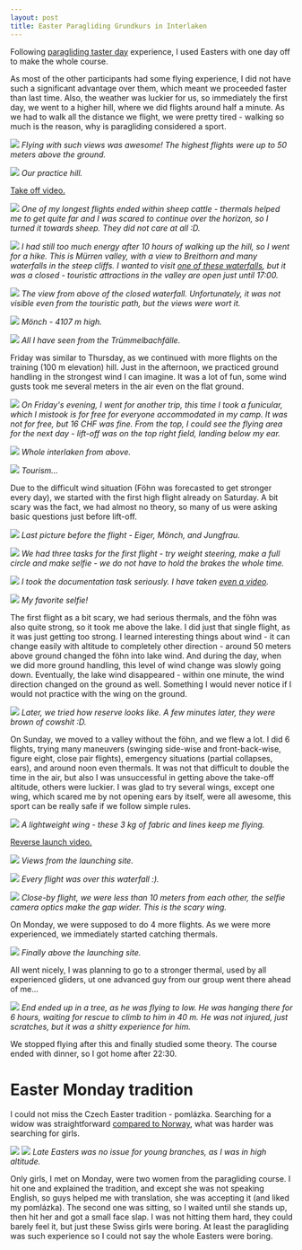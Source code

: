 ```yaml
---
layout: post
title: Easter Paragliding Grundkurs in Interlaken
---
```


Following [paragliding taster day](https://bender250.github.io/New_sports/) experience, I used Easters with one day off to make the whole course.

As most of the other participants had some flying experience, I did not have such a significant advantage over them, which meant we proceeded faster than last time. Also, the weather was luckier for us, so immediately the first day, we went to a higher hill, where we did flights around half a minute. As we had to walk all the distance we flight, we were pretty tired - walking so much is the reason, why is paragliding considered a sport.

![](https://lh3.googleusercontent.com/IqzRfZLh-vS419A2TCG8PZGubKwShwgjB7JbX244AoE3rr_jmTmkFwYTVGnO78nfDI-_T9VU6nzSr5JSicdxnVO-F0Uy0Vdia2QQEw7hyOA36mNYSoqtq8em_gelCjdVhadDNDADEaQ=w1878-h1056-no)
*Flying with such views was awesome! The highest flights were up to 50 meters above the ground.*

![](https://lh3.googleusercontent.com/Ce3RLJQnHHsOf7puId3o--47jVCrrvv9dWH__oKYbSN552xU5fqb_2N8mxa5IMKFVXGLO30rSdb3K_EYbiYDfvXg3EZkPbslpOvllmsE8nOrDVcF8UWqo5m3LCdJeLu1jLES9l5qjOw=w1619-h1079-no)
*Our practice hill.*

[Take off video.](https://photos.google.com/share/AF1QipPtsykUTAu6eweVA-28EyPdo70y6w02on_Y0DUH4cQHwHVL3c1OGNWyvhu9m-KqLQ/photo/AF1QipM45gwJPqMntVlc-NheOOlLXFydXYe0TVQkqalg?key=NW1BVFlYdUVGN3JLYVd2WFVIZWtCMFVsemRNSXNn)

![](https://lh3.googleusercontent.com/Q9jRn0y7awhAxopHpydjtVHgWq-GPudbocoz2CF1CaPizdcNlxBD4wp3_yTTFHYt4lcxPWwIuAF9q9WoVQUJBlDOevPKqSOTEw4EAb9VO4RdJOxWa_1c_5ULSabWBYtiEWeUpivXbk8=w607-h1079-no)
*One of my longest flights ended within sheep cattle - thermals helped me to get quite far and I was scared to continue over the horizon, so I turned it towards sheep. They did not care at all :D.*

![](https://lh3.googleusercontent.com/Egizuv3NJGFoE3I36YmlXGsqGAmNYXGukNpolS6XTS3IdKAqo6cuZZhsHjlAUcdur1KxvsFSCDiG_IKnzQ3QWYR5MUzbjHHxHIOHk-EDncFs_3LyCfmHAP5CSQn8JSyrZUHUuYPyH9Q=w1619-h1079-no)
*I had still too much energy after 10 hours of walking up the hill, so I went for a hike. This is Mürren valley, with a view to Breithorn and many waterfalls in the steep cliffs. I wanted to visit [one of these waterfalls](https://www.truemmelbachfaelle.ch/), but it was a closed - touristic attractions in the valley are open just until 17:00.*

![](https://lh3.googleusercontent.com/W8exFwoCmsbopfQYG5nr6B4DMpQBCw4SM6OGWOjO_S_uL0XacEArcMPdIMg2eqab5vcdTsHjtWIkeXGtCNcbQUXErD6VLnuvPWLSfZFBheHSouwTWV8iB8RMTjuIsvNPKgTsCYMxFpU=w1619-h1079-no)
*The view from above of the closed waterfall. Unfortunately, it was not visible even from the touristic path, but the views were wort it.*

![](https://lh3.googleusercontent.com/QOGrBXtTqMXL2soT3aphTnxDbXsWpsqTTumtbbe3vs1cJDS9HzSIHV55SXIg6ISAMz1yimQnPvzGJ75HhnmxBVMDoIe6X1GlbRvZUHZmALZLV2G_vpc00Ih8TRAbfB6F3CNKK1E7DxE=w1619-h1079-no)
*Mönch - 4107 m high.*

![](https://lh3.googleusercontent.com/H6p5PhVe7W2TFsj5JeiPPu7kHU7VlgVcBBVVRSlCOtcO1nQWood2woc7kO_9gSA9grO1W7GIDbkckYOIylWX4-AjH6Am_b9fDsTYBvv8EesWHFWcchVFu84uO7yxz0f38HC6502SFhI=w720-h1079-no)
*All I have seen from the Trümmelbachfälle.*

Friday was similar to Thursday, as we continued with more flights on the training (100 m elevation) hill. Just in the afternoon, we practiced ground handling in the strongest wind I can imagine. It was a lot of fun, some wind gusts took me several meters in the air even on the flat ground.

![](https://lh3.googleusercontent.com/pdOdZJVk_MubPtxtHuN-_GeOTIgfQ2K2pNFWBYlJTm6PgLeUGq8gIW0P5vIeXP3fbsnXPzw9RCVoYt7ImTj96cDJeOqz12phv798C6JZlWMSYwNRjkYcIWL6m1sx4ieK6LyPXuy89EQ=w1619-h1079-no)
*On Friday's evening, I went for another trip, this time I took a funicular, which I mistook is for free for everyone accommodated in my camp. It was not for free, but 16 CHF was fine. From the top, I could see the flying area for the next day - lift-off was on the top right field, landing below my ear.*

![](https://lh3.googleusercontent.com/ZFEv0xWqiIvlxfGc4xmenZMaK-tQwz_Cp1BKaCrRgC18gwGIXDG-Pbz4tfZ2s2aAAlzrbkY4TpChYP2exnSt7G7THD5Hm_oTREdeWC2urcpBKOqlh2xODaim4T9qPmbg2LVw1NsxDcA=w1619-h1079-no)
*Whole interlaken from above.*

![](https://lh3.googleusercontent.com/vskrVg-9wyTcRNR5sT7n8JkvuVp1-8t83ZMnDvFmWEK503ftpLyYwU_G_1KcJk3zyzUY-MXTpXg5ozMWjBzryTzjKEcGJAmM2jHRbrZEu3Kj9pmgPWiiYItWPTxYGhd79IWvfaahFA8=w1619-h1079-no)
*Tourism...*

Due to the difficult wind situation (Föhn was forecasted to get stronger every day), we started with the first high flight already on Saturday. A bit scary was the fact, we had almost no theory, so many of us were asking basic questions just before lift-off.

![](https://lh3.googleusercontent.com/KS9ebFtX7k2M-kubOUSLOAzlShuDLiYJ41_MVGcJvXn_jSssExP5quRBskOCEeggX5m-owXTok_ehuxdlaDgrnVCdxhrrAK8k3cmaovoLAbo6-1sHmqK73z5nmLCWfs9w1s5CqsKIk4=w1919-h1079-no)
*Last picture before the flight - Eiger, Mönch, and Jungfrau.*

![](https://lh3.googleusercontent.com/XhPVC_ty2X3pmht7uJi_D_PexCePiOldd4xjCkaF6xpEjlHYMRNLVXsvrbJm90_W_jZ3g7zdPVlvwgfPrsU_oIsoEZp2Q5s_3lqLJk1K8fk8neIB8WB9r2_gCPsr11uMlq-p7FMMYOU=w720-h1079-no)
*We had three tasks for the first flight - try weight steering, make a full circle and make selfie - we do not have to hold the brakes the whole time.*

![](https://lh3.googleusercontent.com/B8w9oOAnbyb58kUyZrG0huLTGDfrhmoL_Egw86e8hDY7tSYTR5rtamNWV0s81loZu4QBNeosQ2rgt653TVR87sSXN8jks4-OiLleOJve8-Vkk3y5W_O_uq_sobVyU2wTIU3R8coXHJ4=w1619-h1079-no)
*I took the documentation task seriously. I have taken [even a video](https://youtu.be/t5qM0ofJ3EQ).*

![](https://lh3.googleusercontent.com/WQmyIZAcMll1D9h2jKtDsl2VhJiYg_ONqbo83LNz1lZbEsbxSYtOXaEmNYReM-yKd7IuDdjCU_5DvnrXhGw9J6qLoKSLKjtOPSBOwfkPeZ6S0j_7_-yT8N0v7LibxLDJjb2CrYnbDBQ=w1619-h1079-no)
*My favorite selfie!*

The first flight as a bit scary, we had serious thermals, and the föhn was also quite strong, so it took me above the lake. I did just that single flight, as it was just getting too strong. I learned interesting things about wind - it can change easily with altitude to completely other direction - around 50 meters above ground changed the föhn into lake wind. And during the day, when we did more ground handling, this level of wind change was slowly going down. Eventually, the lake wind disappeared - within one minute, the wind direction changed on the ground as well. Something I would never notice if I would not practice with the wing on the ground.

![](https://lh3.googleusercontent.com/P6ZBT7SFggnMRKGES7ntBODoU-fzRJQqNNFBZgb-P1BXqA77CEzd1uQwpprhvSNpmyR7_GAwlTIBruntcYYB9IpnDP44ml1YrTWaeNf3Q29q5fAv9Cgb6emaGJ08W3MHWY0JP9X-E-Y=w1885-h1060-no)
*Later, we tried how reserve looks like. A few minutes later, they were brown of cowshit :D.*

On Sunday, we moved to a valley without the föhn, and we flew a lot. I did 6 flights, trying many maneuvers (swinging side-wise and front-back-wise, figure eight, close pair flights), emergency situations (partial collapses, ears), and around noon even thermals. It was not that difficult to double the time in the air, but also I was unsuccessful in getting above the take-off altitude, others were luckier. I was glad to try several wings, except one wing, which scared me by not opening ears by itself, were all awesome, this sport can be really safe if we follow simple rules.

![](https://lh3.googleusercontent.com/T_H_C_50qTCTV6sQLQQ0z0znLQb3_OAIM-opCzltOu6NW0iAIwzG1r-oc92iSsIYQO_RWeDk_ZdQqnPKMft6DPHAWKGmr7_UQgQ_5FQNW-NxpzOHDBr-3E28tgu6DNYPqwJuId40-eY=w1619-h1079-no)
*A lightweight wing - these 3 kg of fabric and lines keep me flying.*

[Reverse launch video.](https://photos.google.com/share/AF1QipPtsykUTAu6eweVA-28EyPdo70y6w02on_Y0DUH4cQHwHVL3c1OGNWyvhu9m-KqLQ/photo/AF1QipMrewG5j_NyCKnZYYQKpmmvKbuyKPyfNfilYtOr?key=NW1BVFlYdUVGN3JLYVd2WFVIZWtCMFVsemRNSXNn)

![](https://lh3.googleusercontent.com/yxjKVgdGK14MY1A_H7hya-j8S0haMp8AZBIxaoHz9U0D7ftyhWHDqivc0weKM1Yr-Bs8ZUD66ursWFHRJhy_gd_42pJnOZf1kEZu78ruWPUJ2GfKDjlfEU0Ud1bl31D3vjusmrRvHiE=w1619-h1079-no)
*Views from the launching site.*

![](https://lh3.googleusercontent.com/oT4fX4PJPLIz29GtEMhRH5GZxcqTPZL24uIDM9dLcP-F4olOogUg4z2pxD_BrXJNICSb6JbgqjMXJWnGe-54SQzcqM8DLh3LEChtW1QxEbU8x7-TTmQbDRECtHsIlf72Zg95M0xu9HQ=w1619-h1079-no)
*Every flight was over this waterfall :).*

![](https://lh3.googleusercontent.com/wHZlzHOsqAdk5eHTx610brZu_mMNtc5KYnr4ysFae4eNdKU-AUp89QeTur5LZi6WeoT4TOc9hdj_XTMvXi3tqWuO1uhgmG-5MDAGKSfO3zMaeQdbUoteuy-J23s0MSYafe876625wXs=w1439-h1079-no)
*Close-by flight, we were less than 10 meters from each other, the selfie camera optics make the gap wider. This is the scary wing.*

On Monday, we were supposed to do 4 more flights. As we were more experienced, we immediately started catching thermals.

![](https://lh3.googleusercontent.com/IDgaHLAYOufO4NQ2Pu4sChOqEOAz_VbFegTRP_0qgCJ3spo4TZx86251bL-5OOGruKl7iUXPpXCQtPhOkv1ARLjO6fd-xsIY9NHewdZnwmQe8MwFtl-o1WEmPVAmzGP0E6_TqBk4d5s=w1619-h1079-no)
*Finally above the launching site.*

All went nicely, I was planning to go to a stronger thermal, used by all experienced gliders, ut one advanced guy from our group went there ahead of me...

![](https://lh3.googleusercontent.com/kWQy64_wvINFHz1dIj3oiqWrRkyc870EpXpKbnu0kCq30rRI6sgEuXm8dp6n5nIx3ODuiEtm2PyMZeyJWIcjv3VDpySr8JkM_tKriMH1x14B3QzpQZ5EMtGvdUrjAdogN7ZWG-RWpjE=w250-h333-no)
*End ended up in a tree, as he was flying to low. He was hanging there for 6 hours, waiting for rescue to climb to him in 40 m. He was not injured, just scratches, but it was a shitty experience for him.*

We stopped flying after this and finally studied some theory. The course ended with dinner, so I got home after 22:30.

# Easter Monday tradition

I could not miss the Czech Easter tradition - pomlázka. Searching for a widow was straightforward [compared to Norway](https://bender250.github.io/Velikonocni-pondeli/), what was harder was searching for girls.

![](https://lh3.googleusercontent.com/yBZB1HfLrWvN1ETVwWf9oYbPxDGQbZOd8oSnCeuwmyyfDvyDJyTZPzfhexh4RNOBx8rR66jBTv5XzUeW1MSV4kp8-ww8Xesy-xXhuWhUtRkM5jF2zfTMj83DL5CPeRFe-EAaLNmohAo=w1919-h1079-no) 
![](https://lh3.googleusercontent.com/gh6MGJi-gAMDEKKrSvnBM1AHz-Vqvz8YbYz12GKa0_XRRx-rfI13vdU9qLPOQjMzl9NPGiM8-xFFfozVnhTci_8i2xIDOCvnc_4iXUyUVJS6mW_6ojv7n6p7vjtCXEdrpioctsLoSPs=w1919-h1079-no)
*Late Easters was no issue for young branches, as I was in high altitude.*

Only girls, I met on Monday, were two women from the paragliding course. I hit one and explained the tradition, and except she was not speaking English, so guys helped me with translation, she was accepting it (and liked my pomlázka). The second one was sitting, so I waited until she stands up, then hit her and got a small face slap. I was not hitting them hard, they could barely feel it, but just these Swiss girls were boring. At least the paragliding was such experience so I could not say the whole Easters were boring.

